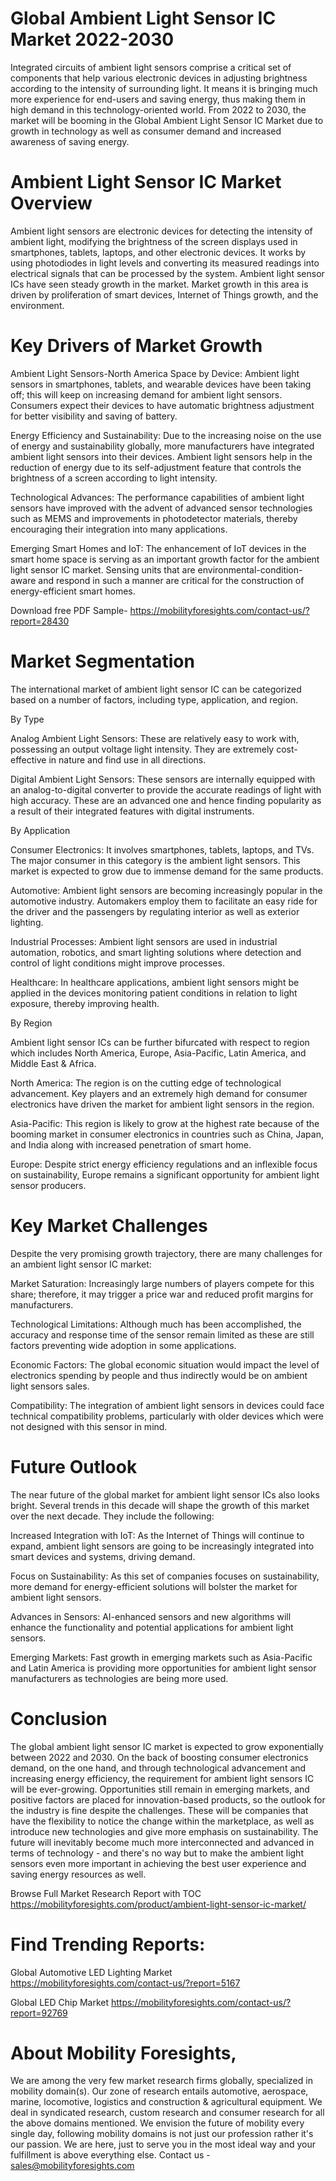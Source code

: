 # Global Ambient Light Sensor IC Market 2022-2030

Integrated circuits of ambient light sensors comprise a critical set of components that help various electronic devices in adjusting brightness according to the intensity of surrounding light. It means it is bringing much more experience for end-users and saving energy, thus making them in high demand in this technology-oriented world. From 2022 to 2030, the market will be booming in the Global Ambient Light Sensor IC Market due to growth in technology as well as consumer demand and increased awareness of saving energy.

# Ambient Light Sensor IC Market Overview

Ambient light sensors are electronic devices for detecting the intensity of ambient light, modifying the brightness of the screen displays used in smartphones, tablets, laptops, and other electronic devices. It works by using photodiodes in light levels and converting its measured readings into electrical signals that can be processed by the system. Ambient light sensor ICs have seen steady growth in the market. Market growth in this area is driven by proliferation of smart devices, Internet of Things growth, and the environment.

# Key Drivers of Market Growth

Ambient Light Sensors-North America Space by Device: Ambient light sensors in smartphones, tablets, and wearable devices have been taking off; this will keep on increasing demand for ambient light sensors. Consumers expect their devices to have automatic brightness adjustment for better visibility and saving of battery.

Energy Efficiency and Sustainability: Due to the increasing noise on the use of energy and sustainability globally, more manufacturers have integrated ambient light sensors into their devices. Ambient light sensors help in the reduction of energy due to its self-adjustment feature that controls the brightness of a screen according to light intensity.

Technological Advances: The performance capabilities of ambient light sensors have improved with the advent of advanced sensor technologies such as MEMS and improvements in photodetector materials, thereby encouraging their integration into many applications.

Emerging Smart Homes and IoT: The enhancement of IoT devices in the smart home space is serving as an important growth factor for the ambient light sensor IC market. Sensing units that are environmental-condition-aware and respond in such a manner are critical for the construction of energy-efficient smart homes.

Download free PDF Sample- https://mobilityforesights.com/contact-us/?report=28430

# Market Segmentation

The international market of ambient light sensor IC can be categorized based on a number of factors, including type, application, and region.

By Type

Analog Ambient Light Sensors: These are relatively easy to work with, possessing an output voltage light intensity. They are extremely cost-effective in nature and find use in all directions.

Digital Ambient Light Sensors: These sensors are internally equipped with an analog-to-digital converter to provide the accurate readings of light with high accuracy. These are an advanced one and hence finding popularity as a result of their integrated features with digital instruments.

By Application

Consumer Electronics: It involves smartphones, tablets, laptops, and TVs. The major consumer in this category is the ambient light sensors. This market is expected to grow due to immense demand for the same products.

Automotive: Ambient light sensors are becoming increasingly popular in the automotive industry. Automakers employ them to facilitate an easy ride for the driver and the passengers by regulating interior as well as exterior lighting.

Industrial Processes: Ambient light sensors are used in industrial automation, robotics, and smart lighting solutions where detection and control of light conditions might improve processes.

Healthcare: In healthcare applications, ambient light sensors might be applied in the devices monitoring patient conditions in relation to light exposure, thereby improving health.

By Region

Ambient light sensor ICs can be further bifurcated with respect to region which includes North America, Europe, Asia-Pacific, Latin America, and Middle East & Africa.

North America: The region is on the cutting edge of technological advancement. Key players and an extremely high demand for consumer electronics have driven the market for ambient light sensors in the region.

Asia-Pacific: This region is likely to grow at the highest rate because of the booming market in consumer electronics in countries such as China, Japan, and India along with increased penetration of smart home.

Europe: Despite strict energy efficiency regulations and an inflexible focus on sustainability, Europe remains a significant opportunity for ambient light sensor producers.

# Key Market Challenges

Despite the very promising growth trajectory, there are many challenges for an ambient light sensor IC market:

Market Saturation: Increasingly large numbers of players compete for this share; therefore, it may trigger a price war and reduced profit margins for manufacturers.

Technological Limitations: Although much has been accomplished, the accuracy and response time of the sensor remain limited as these are still factors preventing wide adoption in some applications.

Economic Factors: The global economic situation would impact the level of electronics spending by people and thus indirectly would be on ambient light sensors sales.

Compatibility: The integration of ambient light sensors in devices could face technical compatibility problems, particularly with older devices which were not designed with this sensor in mind.

# Future Outlook

The near future of the global market for ambient light sensor ICs also looks bright. Several trends in this decade will shape the growth of this market over the next decade. They include the following:

Increased Integration with IoT: As the Internet of Things will continue to expand, ambient light sensors are going to be increasingly integrated into smart devices and systems, driving demand.

Focus on Sustainability: As this set of companies focuses on sustainability, more demand for energy-efficient solutions will bolster the market for ambient light sensors.

Advances in Sensors: AI-enhanced sensors and new algorithms will enhance the functionality and potential applications for ambient light sensors.

Emerging Markets: Fast growth in emerging markets such as Asia-Pacific and Latin America is providing more opportunities for ambient light sensor manufacturers as technologies are being more used.

# Conclusion

The global ambient light sensor IC market is expected to grow exponentially between 2022 and 2030. On the back of boosting consumer electronics demand, on the one hand, and through technological advancement and increasing energy efficiency, the requirement for ambient light sensors IC will be ever-growing. Opportunities still remain in emerging markets, and positive factors are placed for innovation-based products, so the outlook for the industry is fine despite the challenges. These will be companies that have the flexibility to notice the change within the marketplace, as well as introduce new technologies and give more emphasis on sustainability. The future will inevitably become much more interconnected and advanced in terms of technology - and there's no way but to make the ambient light sensors even more important in achieving the best user experience and saving energy resources as well.

Browse Full Market Research Report with TOC https://mobilityforesights.com/product/ambient-light-sensor-ic-market/



# Find Trending Reports:

Global Automotive LED Lighting Market https://mobilityforesights.com/contact-us/?report=5167

Global LED Chip Market https://mobilityforesights.com/contact-us/?report=92769


# About Mobility Foresights,
We are among the very few market research firms globally, specialized in mobility domain(s). Our zone of research entails automotive, aerospace, marine, locomotive, logistics and construction & agricultural equipment. We deal in syndicated research, custom research and consumer research for all the above domains mentioned.
We envision the future of mobility every single day, following mobility domains is not just our profession rather it's our passion. We are here, just to serve you in the most ideal way and your fulfillment is above everything else. Contact us -  sales@mobilityforesights.com
